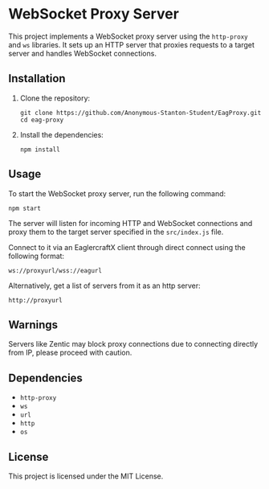 # WebSocket Proxy Server

This project implements a WebSocket proxy server using the `http-proxy` and `ws` libraries. It sets up an HTTP server that proxies requests to a target server and handles WebSocket connections.

## Installation

1. Clone the repository:
   ```
   git clone https://github.com/Anonymous-Stanton-Student/EagProxy.git
   cd eag-proxy
   ```

2. Install the dependencies:
   ```
   npm install
   ```

## Usage

To start the WebSocket proxy server, run the following command:

```
npm start
```

The server will listen for incoming HTTP and WebSocket connections and proxy them to the target server specified in the `src/index.js` file.

Connect to it via an EaglercraftX client through direct connect using the following format:

```
ws://proxyurl/wss://eagurl
```

Alternatively, get a list of servers from it as an http server:

```
http://proxyurl
```

## Warnings

Servers like Zentic may block proxy connections due to connecting directly from IP, please proceed with caution.



## Dependencies

- `http-proxy`
- `ws`
- `url`
- `http`
- `os`

## License

This project is licensed under the MIT License.
